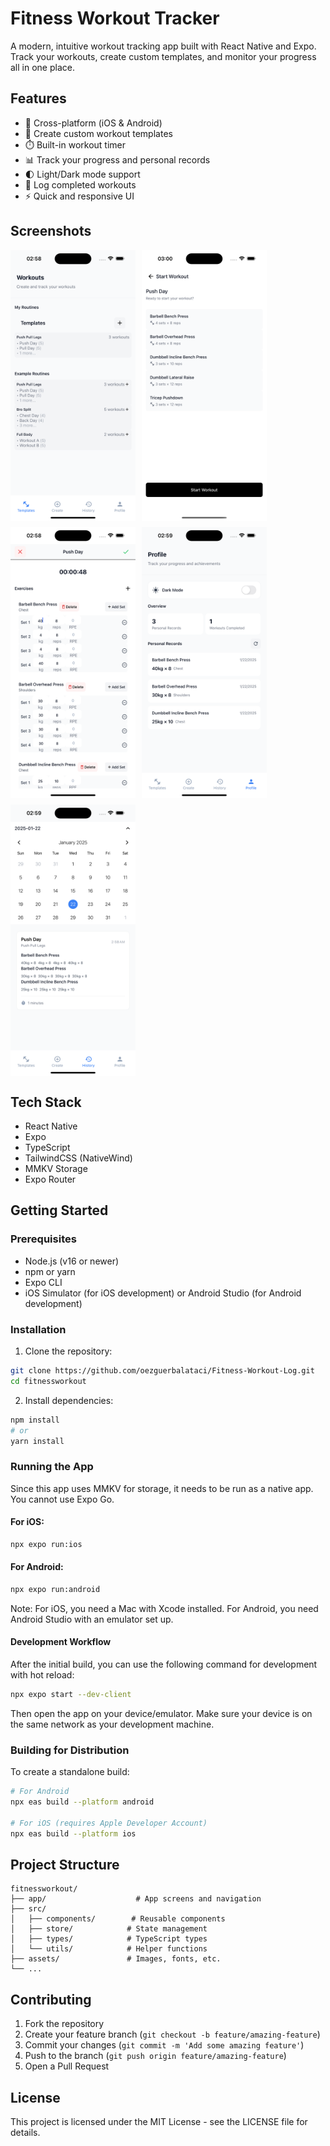 # Fitness Workout Tracker

A modern, intuitive workout tracking app built with React Native and Expo. Track your workouts, create custom templates, and monitor your progress all in one place.

## Features

- 📱 Cross-platform (iOS & Android)
- 💪 Create custom workout templates
- ⏱️ Built-in workout timer
- 📊 Track your progress and personal records
- 🌓 Light/Dark mode support
- 📝 Log completed workouts
- ⚡ Quick and responsive UI

## Screenshots

<div style="display: flex; flex-wrap: wrap; gap: 10px;">
    <img src="screenshots/1.png" alt="Screenshot 1" width="200"/>
    <img src="screenshots/2.png" alt="Screenshot 2" width="200"/>
    <img src="screenshots/3.png" alt="Screenshot 3" width="200"/>
    <img src="screenshots/4.png" alt="Screenshot 4" width="200"/>
    <img src="screenshots/5.png" alt="Screenshot 5" width="200"/>
</div>

## Tech Stack

- React Native
- Expo
- TypeScript
- TailwindCSS (NativeWind)
- MMKV Storage
- Expo Router

## Getting Started

### Prerequisites

- Node.js (v16 or newer)
- npm or yarn
- Expo CLI
- iOS Simulator (for iOS development) or Android Studio (for Android development)

### Installation

1. Clone the repository:

```bash
git clone https://github.com/oezguerbalataci/Fitness-Workout-Log.git
cd fitnessworkout
```

2. Install dependencies:

```bash
npm install
# or
yarn install
```

### Running the App

Since this app uses MMKV for storage, it needs to be run as a native app. You cannot use Expo Go.

#### For iOS:

```bash
npx expo run:ios
```

#### For Android:

```bash
npx expo run:android
```

Note: For iOS, you need a Mac with Xcode installed. For Android, you need Android Studio with an emulator set up.

#### Development Workflow

After the initial build, you can use the following command for development with hot reload:

```bash
npx expo start --dev-client
```

Then open the app on your device/emulator. Make sure your device is on the same network as your development machine.

### Building for Distribution

To create a standalone build:

```bash
# For Android
npx eas build --platform android

# For iOS (requires Apple Developer Account)
npx eas build --platform ios
```

## Project Structure

```
fitnessworkout/
├── app/                    # App screens and navigation
├── src/
│   ├── components/        # Reusable components
│   ├── store/            # State management
│   ├── types/            # TypeScript types
│   └── utils/            # Helper functions
├── assets/               # Images, fonts, etc.
└── ...
```

## Contributing

1. Fork the repository
2. Create your feature branch (`git checkout -b feature/amazing-feature`)
3. Commit your changes (`git commit -m 'Add some amazing feature'`)
4. Push to the branch (`git push origin feature/amazing-feature`)
5. Open a Pull Request

## License

This project is licensed under the MIT License - see the LICENSE file for details.
